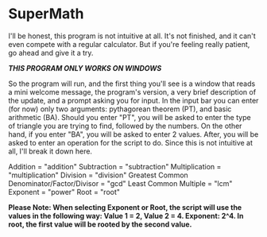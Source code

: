 # SuperMath
I'll be honest, this program is not intuitive at all. It's not finished, and it can't even compete with a regular calculator. But if you're feeling really patient, go ahead and give it a try.

***THIS PROGRAM ONLY WORKS ON WINDOWS***

So the program will run, and the first thing you'll see is a window that reads a mini welcome message, the program's version, a very brief description of the update, and a prompt asking you for input. In the input bar you can enter (for now) only two arguments: pythagorean theorem (PT), and basic arithmetic (BA). Should you enter "PT", you will be asked to enter the type of triangle you are trying to find, followed by the numbers. On the other hand, if you enter "BA", you will be asked to enter 2 values. After, you will be asked to enter an operation for the script to do. Since this is not intuitive at all, I'll break it down here.

Addition = "addition"
Subtraction = "subtraction"
Multiplication = "multiplication"
Division = "division"
Greatest Common Denominator/Factor/Divisor = "gcd"
Least Common Multiple = "lcm"
Exponent = "power"
Root = "root"

**Please Note: When selecting Exponent or Root, the script will use the values in the following way: Value 1 = 2, Value 2 = 4. Exponent: 2^4. In root, the first value will be rooted by the second value.**
